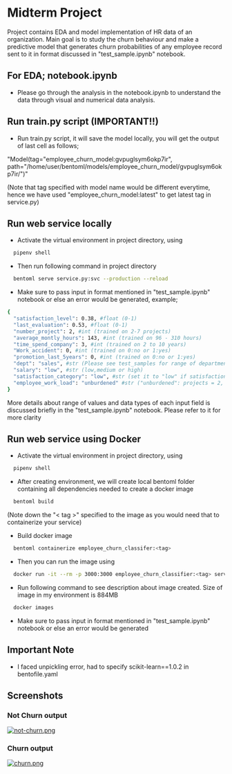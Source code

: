 # Midterm Project

Project contains EDA and model implementation of HR data of an organization. Main goal is to study the churn behaviour and make a predictive model that generates churn probabilities of any employee record sent to it in format discussed in "test_sample.ipynb" notebook.

## For EDA; notebook.ipynb

- Please go through the analysis in the notebook.ipynb to understand the data through visual and numerical data analysis.

## Run train.py script (IMPORTANT!!)

- Run train.py script, it will save the model locally, you will get the output of last cell as follows;

"Model(tag="employee_churn_model:gvpuglsym6okp7ir", path="/home/user/bentoml/models/employee_churn_model/gvpuglsym6okp7ir/")"

(Note that tag specified with model name would be different everytime, hence we have used "employee_churn_model:latest" to get latest tag in service.py)


## Run web service locally

- Activate the virtual environment in project directory, using
```bash
  pipenv shell
```
- Then run following command in project directory
```bash
  bentoml serve service.py:svc --production --reload
```
- Make sure to pass input in format mentioned in "test_sample.ipynb" notebook or else an error would be generated, example;

```bash
{
  "satisfaction_level": 0.38, #float (0-1)
  "last_evaluation": 0.53, #float (0-1)
  "number_project": 2, #int (trained on 2-7 projects)
  "average_montly_hours": 143, #int (trained on 96 - 310 hours)
  "time_spend_company": 3, #int (trained on 2 to 10 years)
  "Work_accident": 0, #int (trained on 0:no or 1:yes)
  "promotion_last_5years": 0, #int (trained on 0:no or 1:yes)
  "dept": "sales", #str (Please see test_samples for range of departments initials)
  "salary": "low", #str (low,medium or high)
  "satisfaction_category": "low", #str (set it to "low" if satisfaction level < 0.5, or "high" if > = 0.5)
  "employee_work_load": "unburdened" #str ("unburdened": projects = 2, "ideal": projects=3,4 or 5, "overburdened": projects=6,7 or more)
}
```
More details about range of values and data types of each input field is discussed briefly in the "test_sample.ipynb" notebook. Please refer to it for more clarity

## Run web service using Docker

- Activate the virtual environment in project directory, using
```bash
  pipenv shell
```
- After creating environment, we will create local bentoml folder containing all dependencies needed to create a docker image
```bash
  bentoml build
```
(Note down the "< tag >" specified to the image as you would need that to containerize your service)
  
- Build docker image
```bash
  bentoml containerize employee_churn_classifer:<tag>
```
- Then you can run the image using
```bash
  docker run -it --rm -p 3000:3000 employee_churn_classifier:<tag> serve --production
```
- Run following command to see description about image created. Size of image in my environment is 884MB
```bash
  docker images
```
- Make sure to pass input in format mentioned in "test_sample.ipynb" notebook or else an error would be generated


## Important Note 

- I faced unpickling error, had to specify scikit-learn==1.0.2 in bentofile.yaml


## Screenshots

### Not Churn output

[![not-churn.png](https://i.postimg.cc/9FdvGgzd/not-churn.png)](https://postimg.cc/VdNGwRqv)

### Churn output

[![churn.png](https://i.postimg.cc/x17yqnYt/churn.png)](https://postimg.cc/jDHJFVD7)







